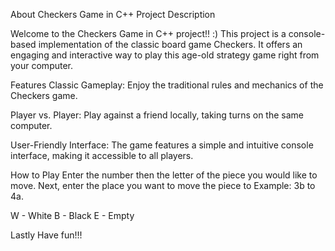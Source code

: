 About Checkers Game in C++
Project Description

Welcome to the Checkers Game in C++ project!! :) This project is a console-based implementation of the classic board game Checkers. It offers an engaging and interactive way to play this age-old strategy game right from your computer.

Features
Classic Gameplay: Enjoy the traditional rules and mechanics of the Checkers game.

Player vs. Player: Play against a friend locally, taking turns on the same computer.

User-Friendly Interface: The game features a simple and intuitive console interface, making it accessible to all players.

How to Play
Enter the number then the letter of the piece you would like to move.
Next, enter the place you want to move the piece to Example: 3b to 4a.

W - White
B - Black
E - Empty

Lastly
Have fun!!!

